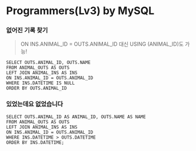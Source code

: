 # Programmers(Lv3) by MySQL

### 없어진 기록 찾기

> ON INS.ANIMAL_ID = OUTS.ANIMAL_ID 대신 USING (ANIMAL_ID)도 가능!

```mysql
SELECT OUTS.ANIMAL_ID, OUTS.NAME
FROM ANIMAL_OUTS AS OUTS
LEFT JOIN ANIMAL_INS AS INS
ON INS.ANIMAL_ID = OUTS.ANIMAL_ID
WHERE INS.DATETIME IS NULL
ORDER BY OUTS.ANIMAL_ID
```



### 있었는데요 없었습니다

```mysql
SELECT OUTS.ANIMAL_ID AS ANIMAL_ID, OUTS.NAME AS NAME
FROM ANIMAL_OUTS AS OUTS
LEFT JOIN ANIMAL_INS AS INS
ON INS.ANIMAL_ID = OUTS.ANIMAL_ID
WHERE INS.DATETIME > OUTS.DATETIME
ORDER BY INS.DATETIME;
```

